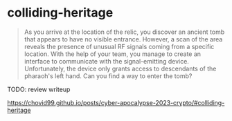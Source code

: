 # colliding-heritage

> As you arrive at the location of the relic, you discover an ancient tomb that appears to have no visible entrance. 
> However, a scan of the area reveals the presence of unusual RF signals coming from a specific location. 
> With the help of your team, you manage to create an interface to communicate with the signal-emitting device. 
> Unfortunately, the device only grants access to descendants of the pharaoh's left hand. 
> Can you find a way to enter the tomb?

TODO: review writeup

https://chovid99.github.io/posts/cyber-apocalypse-2023-crypto/#colliding-heritage